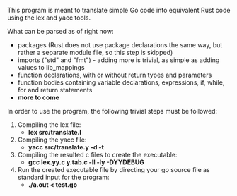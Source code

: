 This program is meant to translate simple Go code into equivalent Rust code using the lex and yacc tools.

What can be parsed as of right now:
- packages (Rust does not use package declarations the same way, but rather a separate module file, so this step is skipped)
- imports ("std" and "fmt") - adding more is trivial, as simple as adding values to lib_mappings
- function declarations, with or without return types and parameters
- function bodies containing variable declarations, expressions, if, while, for and return statements
- **more to come**

In order to use the program, the following trivial steps must be followed:

1. Compiling the lex file:
    - **lex src/translate.l**
2. Compiling the yacc file:
    - **yacc src/translate.y -d -t**
3. Compiling the resulted c files to create the executable:
    - **gcc lex.yy.c y.tab.c -ll -ly -DYYDEBUG**
4. Run the created executable file by directing your go source file as standard input for the program:
    - **./a.out < test.go**